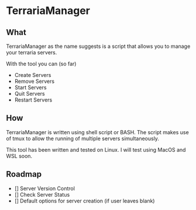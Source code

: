 # TerrariaManager

## What
TerrariaManager as the name suggests is a script that allows you to manage your terraria servers.

With the tool you can (so far)
- Create Servers
- Remove Servers
- Start Servers
- Quit Servers
- Restart Servers

## How
TerrariaManager is written using shell script or BASH. The script makes use of tmux to allow the running of multiple servers simultaneously.

This tool has been written and tested on Linux.
I will test using MacOS and WSL soon.

## Roadmap
- [] Server Version Control
- [] Check Server Status
- [] Default options for server creation (if user leaves blank)
